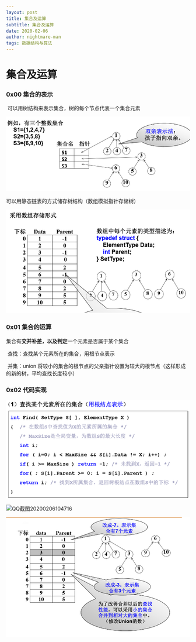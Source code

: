 ```yaml
---
layout: post
title: 集合及运算
subtitle: 集合及运算
date: 2020-02-06
author: nightmare-man
tags: 数据结构与算法
---
```

# 		集合及运算

### 0x00 集合的表示

​		可以用树结构来表示集合，树的每个节点代表一个集合元素

![QQ截图20200206095902](/assets/img/QQ截图20200206095902.png)

可以用静态链表的方式储存树结构（数组模拟指针存储树）

![QQ截图20200206095937](/assets/img/QQ截图20200206095937.png)

### 0x01 集合的运算

​		集合有**交并补差，以及判定**一个元素是否属于某个集合

​		查找：查找某个元素所在的集合，用根节点表示

​		并集：union 将较小的集合的根节点的父亲指针设置为较大的根节点（这样形成的新的树，平均查找长度较小）

### 0x02 代码实现

![QQ截图20200206104657](/assets/img/QQ截图20200206104657.png)

![QQ截图20200206104716](/assets/img/QQ截图20200206104716.png)

![QQ截图20200206104725](/assets/img/QQ截图20200206104725.png)

